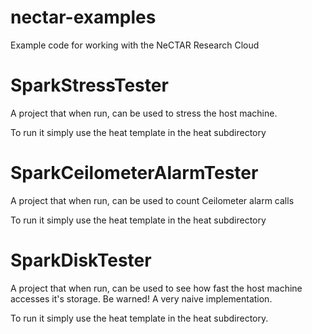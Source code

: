 nectar-examples
===============

Example code for working with the NeCTAR Research Cloud

SparkStressTester
=================

A project that when run, can be used to stress the host machine.

To run it simply use the heat template in the heat subdirectory

SparkCeilometerAlarmTester
==========================

A project that when run, can be used to count Ceilometer alarm calls

To run it simply use the heat template in the heat subdirectory

SparkDiskTester
=================

A project that when run, can be used to see how fast the host machine accesses it's storage.
Be warned! A very naive implementation.

To run it simply use the heat template in the heat subdirectory.
